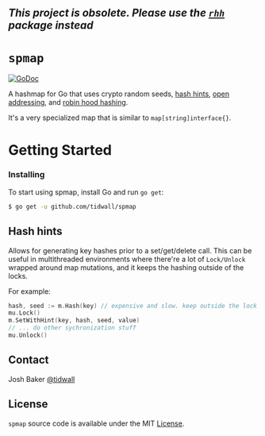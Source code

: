 ## *This project is obsolete. Please use the [`rhh`](https://github.com/tidwall/rhh) package instead*

# `spmap`

[![GoDoc](https://img.shields.io/badge/api-reference-blue.svg?style=flat-square)](https://godoc.org/github.com/tidwall/spmap)

A hashmap for Go that uses crypto random seeds, [hash hints](#hash-hints), [open addressing](https://en.wikipedia.org/wiki/Hash_table#Open_addressing), and [robin hood hashing](https://en.wikipedia.org/wiki/Hash_table#Robin_Hood_hashing).

It's a very specialized map that is similar to `map[string]interface{}`.

# Getting Started

### Installing

To start using spmap, install Go and run `go get`:

```sh
$ go get -u github.com/tidwall/spmap
```

## Hash hints

Allows for generating key hashes prior to a set/get/delete call. 
This can be useful in multithreaded environments where there're a lot of `Lock/Unlock` wrapped around map mutations, and it keeps the hashing outside of the locks.

For example:

```go
hash, seed := m.Hash(key) // expensive and slow. keep outside the lock
mu.Lock()
m.SetWithHint(key, hash, seed, value)
// ... do other sychronization stuff
mu.Unlock()
```

## Contact

Josh Baker [@tidwall](http://twitter.com/tidwall)

## License

`spmap` source code is available under the MIT [License](/LICENSE).
